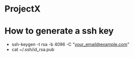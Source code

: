 # ProjectX

# How to generate a ssh key
- ssh-keygen -t rsa -b 4096 -C "your_email@example.com"
- cat ~/.ssh/id_rsa.pub

